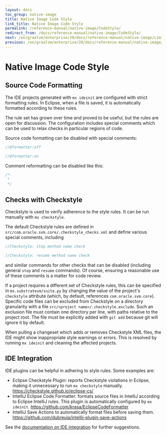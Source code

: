 ```yaml
---
layout: docs
toc_group: native-image
title: Native Image Code Style
link_title: Native Image Code Style
permalink: /reference-manual/native-image/CodeStyle/
redirect_from: /docs/reference-manual/native-image/CodeStyle/
next: /en/graalvm/enterprise/20/docs/reference-manual/native-image/Limitations/
previous: /en/graalvm/enterprise/20/docs/reference-manual/native-image/Configuration/
---
```

# Native Image Code Style

## Source Code Formatting

The IDE projects generated with `mx ideinit` are configured with strict formatting rules.
In Eclipse, when a file is saved, it is automatically formatted according to these rules.

The rule set has grown over time and proved to be useful, but the rules are open for discussion.
The configuration includes special comments which can be used to relax checks in particular regions of code.

Source code formatting can be disabled with special comments:
```java
//@formatter:off

//@formatter:on
```
Comment reformatting can be disabled like this:
```java
/*-
 *
 */
```

## Checks with Checkstyle

Checkstyle is used to verify adherence to the style rules.
It can be run manually with `mx checkstyle`.

The default Checkstyle rules are defined in `src/com.oracle.svm.core/.checkstyle_checks.xml` and define various special comments, including
```java
//Checkstyle: stop method name check

//Checkstyle: resume method name check
```
and similar commands for other checks that can be disabled (including general `stop` and `resume` commands).
Of course, ensuring a reasonable use of these comments is a matter for code review.

If a project requires a different set of Checkstyle rules, this can be specified in `mx.substratevm/suite.py` by changing the value of the project's `checkstyle` attribute (which, by default, references `com.oracle.svm.core`).
Specific code files can be excluded from Checkstyle on a directory granularity with a file `src/<project name>/.checkstyle.exclude`.
Such an exclusion file must contain one directory per line, with paths relative to the project root.
The file must be explicitly added with `git add` because git will ignore it by default.

When pulling a changeset which adds or removes Checkstyle XML files, the IDE might show inappropriate style warnings or errors.
This is resolved by running `mx ideinit` and cleaning the affected projects.

## IDE Integration

IDE plugins can be helpful in adhering to style rules.
Some examples are:

* Eclipse Checkstyle Plugin: reports Checkstyle violations in Eclipse, making it unnecessary to run `mx checkstyle` manually.
  https://checkstyle.github.io/eclipse-cs/
* IntelliJ Eclipse Code Formatter: formats source files in IntelliJ according to Eclipse IntelliJ rules.
This plugin is automatically configured by `mx ideinit`.
  https://github.com/krasa/EclipseCodeFormatter
* IntelliJ Save Actions to automatically format files before saving them.
  https://github.com/dubreuia/intellij-plugin-save-actions

See the [documentation on IDE integration](https://github.com/oracle/graal/blob/master/compiler/docs/IDEs.md) for further suggestions.
